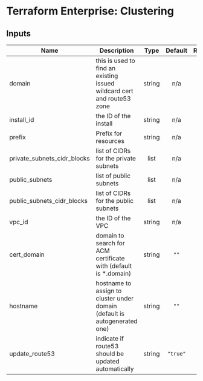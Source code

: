 # Terraform Enterprise: Clustering

## Inputs

| Name | Description | Type | Default | Required |
|------|-------------|:----:|:-----:|:-----:|
| domain | this is used to find an existing issued wildcard cert and route53 zone | string | n/a | yes |
| install\_id | the ID of the install | string | n/a | yes |
| prefix | Prefix for resources | string | n/a | yes |
| private\_subnets\_cidr\_blocks | list of CIDRs for the private subnets | list | n/a | yes |
| public\_subnets | list of public subnets | list | n/a | yes |
| public\_subnets\_cidr\_blocks | list of CIDRs for the public subnets | list | n/a | yes |
| vpc\_id | the ID of the VPC | string | n/a | yes |
| cert\_domain | domain to search for ACM certificate with (default is *.domain) | string | `""` | no |
| hostname | hostname to assign to cluster under domain (default is autogenerated one) | string | `""` | no |
| update\_route53 | indicate if route53 should be updated automatically | string | `"true"` | no |

